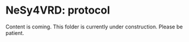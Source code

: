# NeSy4VRD: protocol

Content is coming. This folder is currently under construction. Please be patient.




